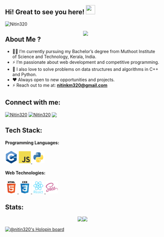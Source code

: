 ## Hi! Great to see you here! <img src="https://raw.githubusercontent.com/aemmadi/aemmadi/master/wave.gif" width="30px" height="30px">

<p align="left"> <img src="https://komarev.com/ghpvc/?username=Nitin320&label=Profile%20views&color=0e75b6&style=flat" alt="Nitin320" /></p>
<a href="https://github.com/Nitin320/"><img align='right' src="https://media3.giphy.com/media/zhYSVCirREeIZtONCI/giphy.gif?cid=ecf05e47bh3t91kdlzc7k7nquk9pnkmgtyjyu9b1qwc1iup4&rid=giphy.gif&ct=s" width="250"></a>

## About Me ?
- 👨‍🎓  I’m currently pursuing my Bachelor’s degree from Muthoot Institute of Science and Technology, Kerala, India.
- ⚡  I’m passionate about web development and competitive programming.
- 🎯 I also love to solve problems on data structures and algorithms in C++ and Python.
- ❤️ Always open to new opportunities and projects.
- ⚡ Reach out to me at: **nitinkm320@gmail.com**
 
 ## Connect with me:
<p align="left">
<a href="https://www.linkedin.com/in/nitin-km" target="_blank"><img align="center" src="https://raw.githubusercontent.com/rahuldkjain/github-profile-readme-generator/master/src/images/icons/Social/linked-in-alt.svg" alt="Nitin320" height="30" width="40" /></a>
<a href="https://www.instagram.com/noobienoob5" target="_blank"><img align="center" src="https://raw.githubusercontent.com/rahuldkjain/github-profile-readme-generator/master/src/images/icons/Social/instagram.svg" alt="Nitin320" height="30" width="40" /></a>
 <a href="mailto:nitinkm320@gmail.com" target="_top"><img align="center" src="https://img.icons8.com/color/48/000000/gmail-new.png"  width="40"/></a>
</p>

## **Tech Stack**:

#### **Programming Languages**:
<a href="https://www.w3schools.com/cpp/" target="_blank" rel="noreferrer"> <img src="https://raw.githubusercontent.com/devicons/devicon/master/icons/cplusplus/cplusplus-original.svg" alt="cplusplus" width="40" height="40"/></a>
 <a href="https://developer.mozilla.org/en-US/docs/Web/JavaScript" target="_blank" rel="noreferrer"> <img src="https://raw.githubusercontent.com/devicons/devicon/master/icons/javascript/javascript-original.svg" alt="javascript" width="40" height="40"/> </a>
<a href="https://www.python.org" target="_blank" rel="noreferrer"> <img src="https://raw.githubusercontent.com/devicons/devicon/master/icons/python/python-original.svg" alt="python" width="40" height="40"/> </a>

#### **Web Technologies**:
<a href="https://www.w3.org/html/" target="_blank" rel="noreferrer"> <img src="https://raw.githubusercontent.com/devicons/devicon/master/icons/html5/html5-original-wordmark.svg" alt="html5" width="40" height="40"/> </a>
<a href="https://www.w3schools.com/css/" target="_blank" rel="noreferrer"> <img src="https://raw.githubusercontent.com/devicons/devicon/master/icons/css3/css3-original-wordmark.svg" alt="css3" width="40" height="40"/> </a>
<a href="https://reactjs.org/" target="_blank" rel="noreferrer"> <img src="https://raw.githubusercontent.com/devicons/devicon/master/icons/react/react-original-wordmark.svg" alt="react" width="40" height="40"/> </a>
<a href="https://sass-lang.com" target="_blank" rel="noreferrer"> <img src="https://raw.githubusercontent.com/devicons/devicon/master/icons/sass/sass-original.svg" alt="sass" width="40" height="40"/> </a>
 

 
 ## Stats:
<p align="center">
<a href="https://github.com/Nitin320"><img height="150em" src="https://github-readme-stats-eight-theta.vercel.app/api?username=Nitin320&show_icons=true&theme=algolia&include_all_commits=true&count_private=true"/><img height="150em" src="https://github-readme-stats-eight-theta.vercel.app/api/top-langs/?username=Nitin320&layout=compact&langs_count=8&theme=algolia"/>
</a>

[![@nitin320's Holopin board](https://holopin.io/api/user/board?user=nitin320)](https://holopin.io/@nitin320)

</p>

